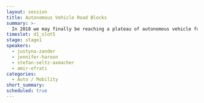 ```yaml
---
layout: session
title: Autonomous Vehicle Road Blocks
summary: >-
  In 2018 we may finally be reaching a plateau of autonomous vehicle furor. Over the past decade, the space has exploded with investments, announcements, partnerships, and buzzwords. But now comes the hard part: scaling the tech, dealing with regulation, improving safety, and building sustainable businesses. What are the roadblocks to autonomous vehicle proliferation and how (and when) will we overcome them?
timeslot: d1_slot5
stage: stage1
speakers:
  - justyna-zander
  - jennifer-haroon
  - stefan-seltz-axmacher
  - amir-efrati
categories:
  - Auto / Mobility
short_summary:
scheduled: true
---
```


